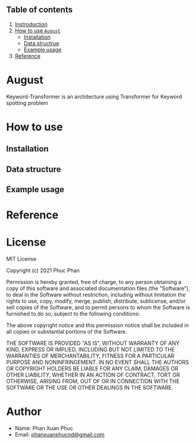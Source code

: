 ## Table of contents

1. [Instroduction](#introduction)
2. [How to use `August`](#how_to_use)
   - [Installation](#installation)
   - [Data structrue](#data_structure)
   - [Example usage](#usage)
4. [Reference](#reference)

# <a name='introduction'></a> August

Keyword-Transformer is an architecture using Transformer for Keyword spotting problem

# <a name='how_to_use'></a> How to use

## <a name='installation'></a> Installation

## <a name='data_structure'></a> Data structure

## <a name='usage'></a> Example usage


# <a name='reference'></a> Reference



# License
  MIT License

  Copyright (c) 2021 Phuc Phan

  Permission is hereby granted, free of charge, to any person obtaining a copy
  of this software and associated documentation files (the "Software"), to deal
  in the Software without restriction, including without limitation the rights
  to use, copy, modify, merge, publish, distribute, sublicense, and/or sell
  copies of the Software, and to permit persons to whom the Software is
  furnished to do so, subject to the following conditions:

  The above copyright notice and this permission notice shall be included in all
  copies or substantial portions of the Software.

  THE SOFTWARE IS PROVIDED "AS IS", WITHOUT WARRANTY OF ANY KIND, EXPRESS OR
  IMPLIED, INCLUDING BUT NOT LIMITED TO THE WARRANTIES OF MERCHANTABILITY,
  FITNESS FOR A PARTICULAR PURPOSE AND NONINFRINGEMENT. IN NO EVENT SHALL THE
  AUTHORS OR COPYRIGHT HOLDERS BE LIABLE FOR ANY CLAIM, DAMAGES OR OTHER
  LIABILITY, WHETHER IN AN ACTION OF CONTRACT, TORT OR OTHERWISE, ARISING FROM,
  OUT OF OR IN CONNECTION WITH THE SOFTWARE OR THE USE OR OTHER DEALINGS IN THE
  SOFTWARE.
  
  
# Author

- Name: Phan Xuan Phuc
- Email: phanxuanphucnd@gmail.com
